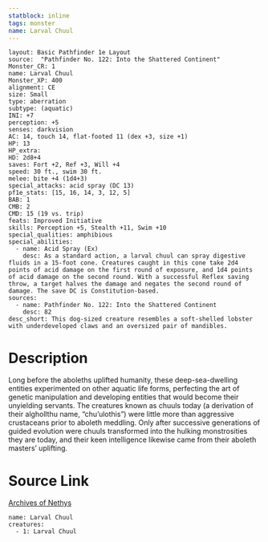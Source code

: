 ```yaml
---
statblock: inline
tags: monster
name: Larval Chuul
---
```

```statblock
layout: Basic Pathfinder 1e Layout
source:  "Pathfinder No. 122: Into the Shattered Continent"
Monster_CR: 1
name: Larval Chuul
Monster_XP: 400
alignment: CE
size: Small
type: aberration
subtype: (aquatic)
INI: +7
perception: +5
senses: darkvision
AC: 14, touch 14, flat-footed 11 (dex +3, size +1)
HP: 13
HP_extra: 
HD: 2d8+4
saves: Fort +2, Ref +3, Will +4
speed: 30 ft., swim 30 ft.
melee: bite +4 (1d4+3)
special_attacks: acid spray (DC 13)
pf1e_stats: [15, 16, 14, 3, 12, 5]
BAB: 1
CMB: 2
CMD: 15 (19 vs. trip)
feats: Improved Initiative
skills: Perception +5, Stealth +11, Swim +10
special_qualities: amphibious
special_abilities:
  - name: Acid Spray (Ex)
    desc: As a standard action, a larval chuul can spray digestive fluids in a 15-foot cone. Creatures caught in this cone take 2d4 points of acid damage on the first round of exposure, and 1d4 points of acid damage on the second round. With a successful Reflex saving throw, a target halves the damage and negates the second round of damage. The save DC is Constitution-based.
sources:
  - name: Pathfinder No. 122: Into the Shattered Continent
    desc: 82
desc_short: This dog-sized creature resembles a soft-shelled lobster with underdeveloped claws and an oversized pair of mandibles.
```
# Description
Long before the aboleths uplifted humanity, these deep-sea-dwelling entities experimented on other aquatic life forms, perfecting the art of genetic manipulation and developing entities that would become their unyielding servants. The creatures known as chuuls today (a derivation of their alghollthu name, “chu’ulothis”) were little more than aggressive crustaceans prior to aboleth meddling. Only after successive generations of guided evolution were chuuls transformed into the hulking monstrosities they are today, and their keen intelligence likewise came from their aboleth masters’ uplifting.
# Source Link
[Archives of Nethys](https://aonprd.com/MonsterDisplay.aspx?ItemName=Larval%20Chuul)
```encounter-table
name: Larval Chuul
creatures:
  - 1: Larval Chuul
```
